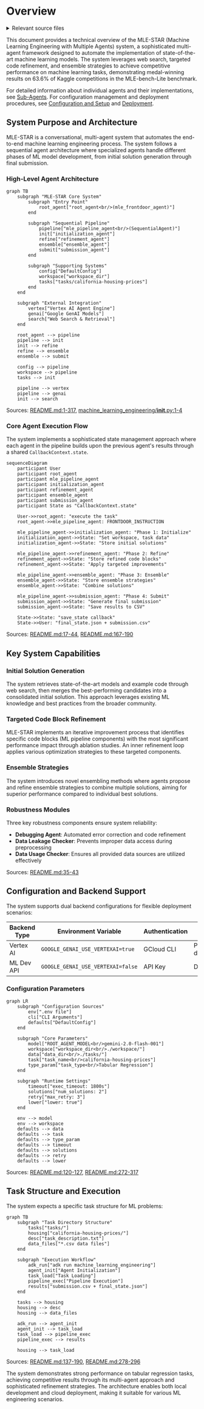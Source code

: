 # Overview

<details>
<summary>Relevant source files</summary>

The following files were used as context for generating this wiki page:

- [README.md](README.md)
- [machine-learning-engineering-architecture.svg](machine-learning-engineering-architecture.svg)
- [machine_learning_engineering/__init__.py](machine_learning_engineering/__init__.py)

</details>



This document provides a technical overview of the MLE-STAR (Machine Learning Engineering with Multiple Agents) system, a sophisticated multi-agent framework designed to automate the implementation of state-of-the-art machine learning models. The system leverages web search, targeted code refinement, and ensemble strategies to achieve competitive performance on machine learning tasks, demonstrating medal-winning results on 63.6% of Kaggle competitions in the MLE-bench-Lite benchmark.

For detailed information about individual agents and their implementations, see [Sub-Agents](#3). For configuration management and deployment procedures, see [Configuration and Setup](#1.2) and [Deployment](#6).

## System Purpose and Architecture

MLE-STAR is a conversational, multi-agent system that automates the end-to-end machine learning engineering process. The system follows a sequential agent architecture where specialized agents handle different phases of ML model development, from initial solution generation through final submission.

### High-Level Agent Architecture

```mermaid
graph TB
    subgraph "MLE-STAR Core System"
        subgraph "Entry Point"
            root_agent["root_agent<br/>(mle_frontdoor_agent)"]
        end
        
        subgraph "Sequential Pipeline"
            pipeline["mle_pipeline_agent<br/>(SequentialAgent)"]
            init["initialization_agent"]
            refine["refinement_agent"] 
            ensemble["ensemble_agent"]
            submit["submission_agent"]
        end
        
        subgraph "Supporting Systems"
            config["DefaultConfig"]
            workspace["workspace_dir"]
            tasks["tasks/california-housing-prices"]
        end
    end
    
    subgraph "External Integration"
        vertex["Vertex AI Agent Engine"]
        genai["Google GenAI Models"]
        search["Web Search & Retrieval"]
    end
    
    root_agent --> pipeline
    pipeline --> init
    init --> refine
    refine --> ensemble
    ensemble --> submit
    
    config --> pipeline
    workspace --> pipeline
    tasks --> init
    
    pipeline --> vertex
    pipeline --> genai
    init --> search
```

Sources: [README.md:1-317](), [machine_learning_engineering/__init__.py:1-4]()

### Core Agent Execution Flow

The system implements a sophisticated state management approach where each agent in the pipeline builds upon the previous agent's results through a shared `CallbackContext.state`.

```mermaid
sequenceDiagram
    participant User
    participant root_agent
    participant mle_pipeline_agent
    participant initialization_agent
    participant refinement_agent
    participant ensemble_agent
    participant submission_agent
    participant State as "CallbackContext.state"
    
    User->>root_agent: "execute the task"
    root_agent->>mle_pipeline_agent: FRONTDOOR_INSTRUCTION
    
    mle_pipeline_agent->>initialization_agent: "Phase 1: Initialize"
    initialization_agent->>State: "Set workspace, task data"
    initialization_agent->>State: "Store initial solutions"
    
    mle_pipeline_agent->>refinement_agent: "Phase 2: Refine"
    refinement_agent->>State: "Store refined code blocks"
    refinement_agent->>State: "Apply targeted improvements"
    
    mle_pipeline_agent->>ensemble_agent: "Phase 3: Ensemble"
    ensemble_agent->>State: "Store ensemble strategies"
    ensemble_agent->>State: "Combine solutions"
    
    mle_pipeline_agent->>submission_agent: "Phase 4: Submit"
    submission_agent->>State: "Generate final submission"
    submission_agent->>State: "Save results to CSV"
    
    State->>State: "save_state callback"
    State->>User: "final_state.json + submission.csv"
```

Sources: [README.md:17-44](), [README.md:167-190]()

## Key System Capabilities

### Initial Solution Generation
The system retrieves state-of-the-art models and example code through web search, then merges the best-performing candidates into a consolidated initial solution. This approach leverages existing ML knowledge and best practices from the broader community.

### Targeted Code Block Refinement
MLE-STAR implements an iterative improvement process that identifies specific code blocks (ML pipeline components) with the most significant performance impact through ablation studies. An inner refinement loop applies various optimization strategies to these targeted components.

### Ensemble Strategies
The system introduces novel ensembling methods where agents propose and refine ensemble strategies to combine multiple solutions, aiming for superior performance compared to individual best solutions.

### Robustness Modules
Three key robustness components ensure system reliability:
- **Debugging Agent**: Automated error correction and code refinement
- **Data Leakage Checker**: Prevents improper data access during preprocessing
- **Data Usage Checker**: Ensures all provided data sources are utilized effectively

Sources: [README.md:35-43]()

## Configuration and Backend Support

The system supports dual backend configurations for flexible deployment scenarios:

| Backend Type | Environment Variable | Authentication | Use Case |
|--------------|---------------------|----------------|----------|
| Vertex AI | `GOOGLE_GENAI_USE_VERTEXAI=true` | GCloud CLI | Production deployment |
| ML Dev API | `GOOGLE_GENAI_USE_VERTEXAI=false` | API Key | Development/testing |

### Configuration Parameters

```mermaid
graph LR
    subgraph "Configuration Sources"
        env[".env file"]
        cli["CLI Arguments"]
        defaults["DefaultConfig"]
    end
    
    subgraph "Core Parameters"
        model["ROOT_AGENT_MODEL<br/>gemini-2.0-flash-001"]
        workspace["workspace_dir<br/>./workspace/"]
        data["data_dir<br/>./tasks/"]
        task["task_name<br/>california-housing-prices"]
        type_param["task_type<br/>Tabular Regression"]
    end
    
    subgraph "Runtime Settings"
        timeout["exec_timeout: 1800s"]
        solutions["num_solutions: 2"] 
        retry["max_retry: 3"]
        lower["lower: true"]
    end
    
    env --> model
    env --> workspace
    defaults --> data
    defaults --> task
    defaults --> type_param
    defaults --> timeout
    defaults --> solutions
    defaults --> retry
    defaults --> lower
```

Sources: [README.md:120-127](), [README.md:272-317]()

## Task Structure and Execution

The system expects a specific task structure for ML problems:

```mermaid
graph TB
    subgraph "Task Directory Structure"
        tasks["tasks/"]
        housing["california-housing-prices/"]
        desc["task_description.txt"]
        data_files["*.csv data files"]
    end
    
    subgraph "Execution Workflow"
        adk_run["adk run machine_learning_engineering"]
        agent_init["Agent Initialization"]
        task_load["Task Loading"]
        pipeline_exec["Pipeline Execution"]
        results["submission.csv + final_state.json"]
    end
    
    tasks --> housing
    housing --> desc
    housing --> data_files
    
    adk_run --> agent_init
    agent_init --> task_load
    task_load --> pipeline_exec
    pipeline_exec --> results
    
    housing --> task_load
```

Sources: [README.md:137-190](), [README.md:278-296]()

The system demonstrates strong performance on tabular regression tasks, achieving competitive results through its multi-agent approach and sophisticated refinement strategies. The architecture enables both local development and cloud deployment, making it suitable for various ML engineering scenarios.